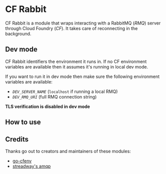 # CF Rabbit

CF Rabbit is a module that wraps interacting with a RabbitMQ (*RMQ*) server through Cloud Foundry (*CF*). It takes care of reconnecting in the background.

## Dev mode
CF Rabbit identifiers the environment it runs in. If no CF environment variables are available then it assumes it's running in local dev mode.

If  you want to run it in dev mode then make sure the following environment variables are available:

- *`DEV_SERVER_NAME`* (`localhost` if running a local RMQ)
- *`DEV_RMQ_URI`* (full RMQ connection string)

**TLS verification is disabled in dev mode**

## How to use


## Credits
Thanks go out to creators and maintainers of these modules:
- [go-cfenv](github.com/cloudfoundry-community/go-cfenv)
- [streadway's amqp](github.com/streadway/amqp)